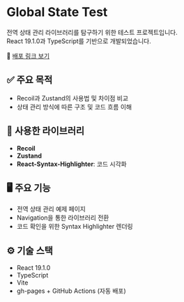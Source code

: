 # Global State Test

전역 상태 관리 라이브러리를 탐구하기 위한 테스트 프로젝트입니다.  
React 19.1.0과 TypeScript를 기반으로 개발되었습니다.

🔗 [배포 링크 보기](https://iamodh.github.io/global-states/)

## ✅ 주요 목적
- Recoil과 Zustand의 사용법 및 차이점 비교
- 상태 관리 방식에 따른 구조 및 코드 흐름 이해

## 🧩 사용한 라이브러리
- **Recoil**
- **Zustand**
- **React-Syntax-Highlighter**: 코드 시각화

## 🖥️ 주요 기능
- 전역 상태 관리 예제 페이지
- Navigation을 통한 라이브러리 전환
- 코드 확인을 위한 Syntax Highlighter 렌더링

## ⚙️ 기술 스택
- React 19.1.0
- TypeScript
- Vite
- gh-pages + GitHub Actions (자동 배포)
